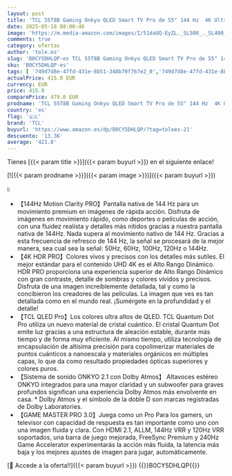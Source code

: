 ```yaml
---
layout: post
title: 'TCL 55T8B Gaming Onkyo QLED Smart TV Pro de 55" 144 Hz  4K Ultra HD  HDR Pro  Powered by Google TV  Dolby Vision IQ y Atmos  Motion Clarity  Control de Voz Manos Libres '
date: 2025-05-18 08:00:46
image: 'https://m.media-amazon.com/images/I/51daUQ-EyZL._SL500_._SL400_.jpg'
comments: true
category: ofertas
author: 'tole.es'
slug: 'B0CY5DHLQP-es TCL 55T8B Gaming Onkyo QLED Smart TV Pro de 55" 144 Hz 4K...'
sku: 'B0CY5DHLQP-es'
tags: [ '749d7d8e-47fd-431e-8b51-348b70f767e2_0','749d7d8e-47fd-431e-8b51-348b70f767e2_5801','749d7d8e-47fd-431e-8b51-348b70f767e2_7201','Arborist Merchandising Root','Electrónica','Self Service','Special Features Stores','TV, vídeo y home cinema','TVs 60"-69"','TVs QLED','Televisores','smart','tcl','tv','🇪🇸', ]
actualPrice: 415.0 EUR
currency: EUR
price: 415.0
comparePrice: 479.0 EUR
prodname: 'TCL 55T8B Gaming Onkyo QLED Smart TV Pro de 55" 144 Hz  4K Ultra HD  HDR Pro  Powered by Google TV  Dolby Vision IQ y Atmos  Motion Clarity  Control de Voz Manos Libres '
country: 'es'
flag: '🇪🇸'
brand: 'TCL'
buyurl: 'https://www.amazon.es/dp/B0CY5DHLQP/?tag=tolees-21'
descuento: '13.36'
average: '421.8'
---
```


Tienes [{{< param title >}}]({{< param buyurl >}}) en el siguiente enlace!

[![{{< param prodname >}}]({{< param image >}})]({{< param buyurl >}})

ℹ️:

- 【144Hz Motion Clarity PRO】Pantalla nativa de 144 Hz para un movimiento premium en imágenes de rápida acción. Disfruta de imágenes en movimiento rápido, como deportes o películas de acción, con una fluidez realista y detalles más nítidos gracias a nuestra pantalla nativa de 144Hz. Nada supera al movimiento nativo de 144 Hz. Gracias a esta frecuencia de refresco de 144 Hz, la señal se procesará de la mejor manera, sea cual sea la señal: 50Hz, 60Hz, 100Hz, 120Hz o 144Hz.
- 【4K HDR PRO】Colores vivos y precisos con los detalles más sutiles. El mejor estándar para el contenido UHD 4K es el Alto Rango Dinámico. HDR PRO proporciona una experiencia superior de Alto Rango Dinámico con gran contraste, detalle de sombras y colores vívidos y precisos. Disfruta de una imagen increíblemente detallada, tal y como la concibieron los creadores de las películas. La imagen que ves es tan detallada como en el mundo real. ¡Sumérgete en la profundidad y el detalle!
- 【TCL QLED Pro】Los colores ultra altos de QLED. TCL Quantum Dot Pro utiliza un nuevo material de cristal cuántico. El cristal Quantum Dot emite luz gracias a una estructura de aleación estable, durante más tiempo y de forma muy eficiente. Al mismo tiempo, utiliza tecnología de encapsulación de altísima precisión para copolimerizar materiales de puntos cuánticos a nanoescala y materiales orgánicos en múltiples capas, lo que da como resultado propiedades ópticas superiores y colores puros.
- 【Sistema de sonido ONKYO 2.1 con Dolby Atmos】 Altavoces estéreo ONKYO integrados para una mayor claridad y un subwoofer para graves profundos significan una experiencia Dolby Atmos más envolvente en casa. * Dolby Atmos y el símbolo de la doble D son marcas registradas de Dolby Laboratories.
- 【GAME MASTER PRO 3.0】Juega como un Pro Para los gamers, un televisor con capacidad de respuesta es tan importante como uno con una imagen fluida y clara. Con HDMI 2.1, ALLM, 144Hz VRR y 120Hz VRR soportados, una barra de juego mejorada, FreeSync Premium y 240Hz Game Accelerator experimentarás la acción más fluida, la latencia más baja y los mejores ajustes de imagen para jugar, automáticamente.

[🛒 Accede a la oferta!!]({{< param buyurl >}})
{{<world>}}B0CY5DHLQP{{</world>}}
